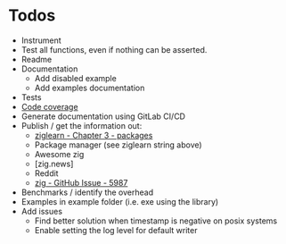 # Todos

* Instrument
* Test all functions, even if nothing can be asserted.
* Readme
* Documentation
  * Add disabled example
  * Add examples documentation
* Tests
* [Code coverage](https://zig.news/squeek502/code-coverage-for-zig-1dk1)
* Generate documentation using GitLab CI/CD
* Publish / get the information out:
  * [ziglearn - Chapter 3 - packages](https://ziglearn.org/chapter-3/#packages)
  * Package manager (see ziglearn string above)
  * Awesome zig
  * [zig.news]
  * Reddit
  * [zig - GitHub Issue - 5987](https://github.com/ziglang/zig/issues/5987)
* Benchmarks / identify the overhead
* Examples in example folder (i.e. exe using the library)
* Add issues
  * Find better solution when timestamp is negative on posix systems
  * Enable setting the log level for default writer
